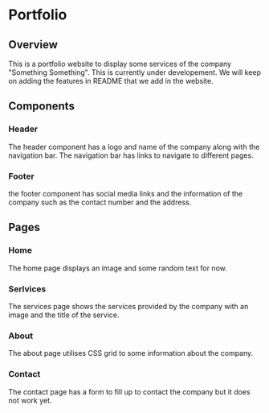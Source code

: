 # Portfolio


## Overview
This is a portfolio website to display some services of the company "Something Something". This is currently under developement.  We will keep on adding the features in README that we add in the website. 

## Components

### Header
The header component has a logo and name of the company along with the navigation bar.  The navigation bar has links to navigate to different pages.


### Footer
the footer component has social media links and the information of the company such as the contact number and the address.

## Pages

### Home
The home page displays an image and some random text for now.

### Serlvices 
The services page shows the services provided by the company with an image and the title of the service.

### About 
The about page utilises CSS grid to some information about the company.

### Contact
The contact page has a form to fill up to contact the company but it does not work yet.